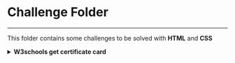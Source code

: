 # Challenge Folder

---

This folder contains some challenges to be solved with **HTML** and **CSS**

<details>
  <summary><b>W3schools get certificate card</b></summary>
  <p>You need to build a responsive card like those cards: </p>
  <div>
    <img src="./w3schools-get-certificate/mobile.png" width="300" />
    <img src="./w3schools-get-certificate/responsive-web.png" width="500" />
    <img src="./w3schools-get-certificate/web.png" />
  </div>
</details>
